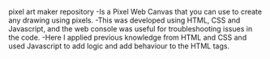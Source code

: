pixel art maker
repository
-Is a Pixel Web Canvas that you can use to create any drawing using pixels.
-This was developed using HTML, CSS and Javascript, and the web console was useful for troubleshooting issues in the code.
-Here I applied previous knowledge from HTML and CSS and used Javascript to add logic and add behaviour to the HTML tags.
